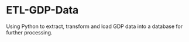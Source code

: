 # ETL-GDP-Data
Using Python to extract, transform and load GDP data into a database for further processing.
